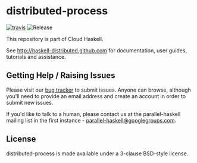 # distributed-process
[![travis](https://secure.travis-ci.org/haskell-distributed/distributed-process.png)](http://travis-ci.org/haskell-distributed/distributed-process)
![Release](https://img.shields.io/hackage/v/distributed-process.svg)

This repository is part of Cloud Haskell.

See http://haskell-distributed.github.com for documentation, user guides,
tutorials and assistance.

## Getting Help / Raising Issues

Please visit our [bug tracker](http://cloud-haskell.atlassian.net) to submit
issues. Anyone can browse, although you'll need to provide an email address
and create an account in order to submit new issues.

If you'd like to talk to a human, please contact us at the parallel-haskell
mailing list in the first instance - parallel-haskell@googlegroups.com.

## License

distributed-process is made available under a 3-clause BSD-style license.
